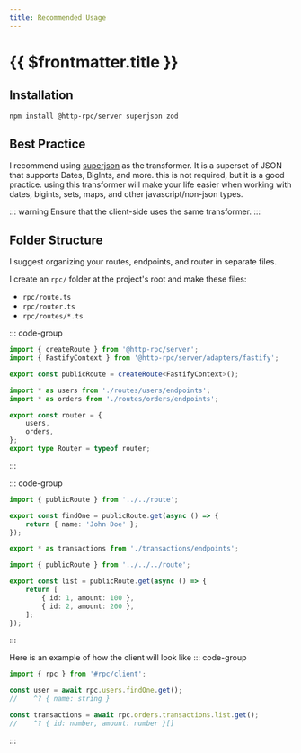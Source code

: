 ```yaml
---
title: Recommended Usage
---
```


# {{ $frontmatter.title }}

## Installation

```sh
npm install @http-rpc/server superjson zod
```

## Best Practice

I recommend using [superjson](https://github.com/blitz-js/superjson) as the transformer. It is a superset of JSON that supports Dates, BigInts, and more.
this is not required, but it is a good practice.
using this transformer will make your life easier when working with dates, bigints, sets, maps, and other javascript/non-json types.

::: warning
Ensure that the client-side uses the same transformer.
:::

## Folder Structure

I suggest organizing your routes, endpoints, and router in separate files.

I create an `rpc/` folder at the project's root and make these files:

- `rpc/route.ts`
- `rpc/router.ts`
- `rpc/routes/*.ts`

::: code-group

```ts [rpc/route.ts]
import { createRoute } from '@http-rpc/server';
import { FastifyContext } from '@http-rpc/server/adapters/fastify';

export const publicRoute = createRoute<FastifyContext>();
```

```ts [rpc/router.ts]
import * as users from './routes/users/endpoints';
import * as orders from './routes/orders/endpoints';

export const router = {
	users,
	orders,
};
export type Router = typeof router;
```

:::

::: code-group

```ts [rpc/routes/users/endpoints.ts]
import { publicRoute } from '../../route';

export const findOne = publicRoute.get(async () => {
	return { name: 'John Doe' };
});
```

```ts [rpc/routes/orders/endpoints.ts]
export * as transactions from './transactions/endpoints';
```

```ts [rpc/routes/orders/transactions/endpoints.ts]
import { publicRoute } from '../../../route';

export const list = publicRoute.get(async () => {
	return [
		{ id: 1, amount: 100 },
		{ id: 2, amount: 200 },
	];
});
```

:::

Here is an example of how the client will look like
::: code-group

```ts [client.ts]
import { rpc } from '#rpc/client';

const user = await rpc.users.findOne.get();
//    ^? { name: string }

const transactions = await rpc.orders.transactions.list.get();
//    ^? { id: number, amount: number }[]
```

:::
